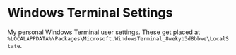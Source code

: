 # Windows Terminal Settings

My personal Windows Terminal user settings. These get placed at `%LOCALAPPDATA%\Packages\Microsoft.WindowsTerminal_8wekyb3d8bbwe\LocalState`.

